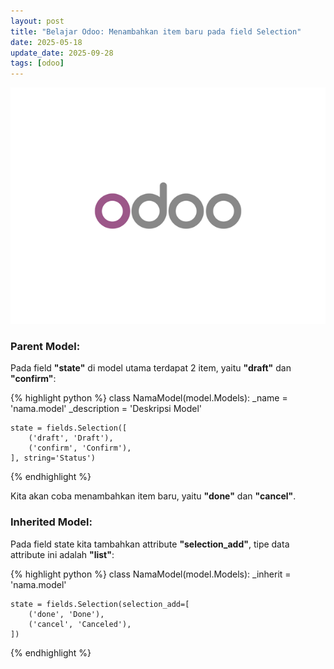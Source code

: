 ```yaml
---
layout: post
title: "Belajar Odoo: Menambahkan item baru pada field Selection"
date: 2025-05-18
update_date: 2025-09-28
tags: [odoo]
---
```


<img src="/assets/images/odoo.png" />

### Parent Model:

Pada field **"state"** di model utama terdapat 2 item, yaitu **"draft"** dan **"confirm"**:

{% highlight python %}
class NamaModel(model.Models):
    _name = 'nama.model'
    _description = 'Deskripsi Model'

    state = fields.Selection([
        ('draft', 'Draft'),
        ('confirm', 'Confirm'),
    ], string='Status')
{% endhighlight %}

Kita akan coba menambahkan item baru, yaitu **"done"** dan **"cancel"**.

### Inherited Model:

Pada field state kita tambahkan attribute **"selection_add"**, tipe data attribute ini adalah **"list"**:

{% highlight python %}
class NamaModel(model.Models):
    _inherit = 'nama.model'

    state = fields.Selection(selection_add=[
        ('done', 'Done'),
        ('cancel', 'Canceled'),
    ])
{% endhighlight %}